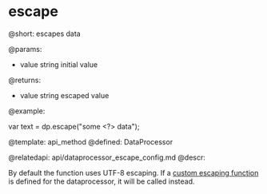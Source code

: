 escape
=============



@short: escapes data

@params:
- value		string	initial value


@returns:
- value		string	escaped value
	

@example:

var text = dp.escape("some <?> data");


@template:	api_method
@defined:	DataProcessor	

@relatedapi:
	api/dataprocessor_escape_config.md
@descr:

By default the function uses UTF-8 escaping. If a [custom escaping function](api/dataprocessor_escape_config.md) is defined for the dataprocessor, it will be called instead. 


